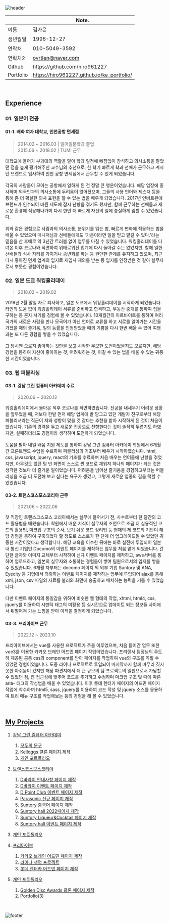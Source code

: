 ![header](https://capsule-render.vercel.app/api?type=waving&color=0:CDF1F2,100:F4D1F5&height=200&text=Profile&fontColor=040B24&fontSize=60&fontAlign=50&fontAlignY=40)

|| Note.
-- | --
이름 | 김가은
생년월일 | 1996-12-27
연락처 | 010-5049-3592
연락처2 | ovrtlen@naver.com
Github | https://github.com/hiro961227
Portfolio | https://hiro961227.github.io/ke_portfolio/


<br/>

## Experience
### 01. 일본어 전공
#### 01-1. 배화 여자 대학교, 인천공항 면세점
> 2014.02 ~ 2016.03 | 일어일문학과 졸업 <br/>
> 2015.06 ~ 2018.02 | TUMI 근무

대학교에 들어가 부과대의 역할을 맡아 학과 일정에 빠짐없이 참석하고 의사소통을 맡았던 점을 높게 평가해주신 교수님의 추천으로, 한 학기 빠르게 학과 선배가 근무하고 계시던 브랜드로 입사하여 인천 공항 면세점에서 근무할 수 있게 되었습니다. <br/><br/>
각국의 사람들이 모이는 공항에서 일하게 된 건 정말 큰 행운이었습니다. 해당 업장에 종사하며 외국인과의 의사소통에 두려움이 없어졌으며, 그들의 사용 언어와 제스처 등을 통해 좀 더 확실한 의사 표현을 할 수 있는 법을 배우게 되었습니다. 2017년 인비트윈에 브랜드가 인수되어 바뀐 제도에 잠시 난항을 겪기도 했지만, 함께 근무하는 선배들과 새로운 환경에 적응해나가며 다시 한번 더 빠르게 자신의 일에 충실하게 임할 수 있었습니다. <br/><br/>
위와 같은 경험으로 사람과의 의사소통, 분위기를 읽는 법, 빠르게 변화에 적응하는 법을 배울 수 있었으며 매니저님과 선배들에게도 '가은이라면 일을 믿고 맡길 수 있다.'라는 믿음을 산 후배로 약 3년간 트러블 없이 업무를 마칠 수 있었습니다. 워킹홀리데이를 다녀온 이후 코로나와 직면하여 위태로워진 업계에 다시 돌아갈 수는 없었지만, 함께 일한 선배들과 식사 자리를 가지거나 송년회를 하는 등 원만한 관계를 유지하고 있으며, 최근 다시 좋아진 면세 업계의 입지로 재입사 제의를 받는 등 입지를 인정받은 것 같아 실무자로서 뿌듯한 경험이었습니다.

### 02. 일본 도쿄 워킹홀리데이
> 2018.02 ~ 2019.02

2019년 2월 말일 자로 퇴사하고, 일본 도쿄에서 워킹홀리데이를 시작하게 되었습니다. 타인의 도움 없이 워킹홀리데이 서류를 준비하고 합격하고, 부동산 중개를 통하여 집을 구하는 등 혼자 서기를 경험해 볼 수 있었습니다. 10개월간의 아르바이트를 통하여 여러 국가의 새로운 사람을 만나 모국어가 아닌 언어로 교류를 하고 서로를 알아가는 시간을 가졌을 때의 즐거움, 일의 능률을 인정받았을 때의 기쁨을 다시 한번 배울 수 있어 여행과는 또 다른 경험을 쌓을 수 있었습니다. <br/><br/>
그 당시엔 오로지 좋아하는 것만을 보고 시작한 무모한 도전이었을지도 모르지만, 해당 경험을 통하여 자신이 좋아하는 것, 어려워하는 것, 이길 수 있는 법을 배울 수 있는 귀중한 시간이었습니다.

### 03. 웹 퍼블리싱
#### 03-1. 강남 그린 컴퓨터 아카데미 수료
> 2020.06 ~ 2020.12

워킹홀리데이에서 돌아온 직후 코로나를 직면하였습니다. 전공을 내세우기 어려운 상황을 앞두었을 때, 저보다 한발 먼저 해당 업계에 발 담그고 있던 개발자 친구로부터 해당 퍼블리셔라는 직군이 저와 성향이 맞을 것 같다는 추천을 받아 시작하게 된 것이 처음이었습니다. 기존의 경력을 두고 새로운 전공으로 전향한다는 것이 솔직히 두렵기도 하였지만, 실패하더라도 경험이라 생각하며 도전하게 되었습니다. <br/><br/>
도움을 받아 내일 배움 지원 제도를 통하여 강남 그린 컴퓨터 아카데미 학원에서 6개월간 프론트앤드 수업을 수료하며 퍼블리싱의 기초부터 배우기 시작하였습니다. html, css, javascript, jquery, react의 기초를 수료하며 처음 배우는 언어들에 난항을 겪었지만, 아무것도 없던 텅 빈 화면이 스스로 짠 코드로 채워져 하나의 페이지가 되는 것은 생각한 것보다 더 즐거운 일이었습니다. 어려움을 넘어선 즐거움을 경험하고부터는 퍼블리싱을 조금 더 도전해 보고 싶다는 욕구가 생겼고, 그렇게 새로운 업종의 길을 택할 수 있었습니다.

#### 03-2. 트랜스코스모스코리아 근무
> 2021.06 ~ 2022.06

첫 직장인 트랜스코스모스 코리아에서는 실무에 들어서기 전, 사수로부터 한 달간의 코드 활용법을 배웠습니다. 학원에서 배운 지식이 실무자의 조언으로 조금 더 실용적인 코드의 활용법, 마크업 구조의 순서, 보기 쉬운 코드 정리법 등 현재의 제 코드의 기반이 해당 경험을 통하여 구축되었다 할 정도로 스스로가 한 단계 더 업그레이드될 수 있었던 귀중한 시간이었다고 생각합니다. 해당 교육을 이수한 뒤에는 바로 실전에 투입되어 일본 내 통신 기업인 Docomo의 이벤트 페이지를 제작하는 업무를 처음 맡게 되었습니다. 간단한 글자와 이미지 교체부터 시작하여 신규 이벤트 페이지를 제작하고, aws서버를 통하여 업로드하고, 일본의 실무자와 소통하는 경험들이 쌓여 팀원으로서의 입지를 쌓을 수 있었습니다. 6개월 차부터는 docomo 페이지 외 외부 기업 Suntory 및 ANA, Eyecity 등 기업에서 의뢰하는 이벤트 페이지를 제작하는 업무에 투입되어 ajax를 통해 xml, json, csv 파일의 자료를 불러와 화면에 송출하고 배치하는 능력을 기를 수 있었습니다. <br/><br/>
다만 이벤트 페이지의 통일감을 위하여 비슷한 웹 형태의 작업, xhtml, html4, css, jquery를 이용하여 시멘틱 태그의 미활용 등 실시간으로 업데이트 되는 정보들 사이에서 뒤떨어져 가는 느낌을 받아 이직을 결정하게 되었습니다.

#### 03-3. 프리아이브 근무
> 2022.12 ~ 2023.10

프리아이브에서는 vue를 사용한 프로젝트가 주를 이루었으며, 처음 들어간 업무 또한 vue3를 이용한 카카오 브레인 어드민 페이지 작업이었습니다. 프리랜서 팀장님의 주도 하 제공된 공통 css와 component를 받아 페이지를 작업하여 vue의 구조를 익힐 수 있었던 경험이었습니다. 도중 라이나 프로젝트로 투입되어 마지막까지 함께 마무리 짓지 못한 아쉬움이 컸지만 해당 파견지에서 더 큰 규모의 팀 프로젝트의 일원으로서 가담할 수 있었던 점, 웹 접근성에 맞추어 코드를 추가하고 수정하며 마크업 구조 및 때에 따른 aria- 태그의 작성법을 배울 수 있었습니다. 이후 롯데 렌터카 페이지의 어드민 페이지 작업에 착수하며 html5, sass, jquery를 이용하여 코드 작성 및 jquery 소스를 응용하여 트리 메뉴 구조를 작업해보는 등의 경험을 해 볼 수 있었습니다.


<br/>

## [My Projects](https://github.com/hiro961227/Dev-Docs/blob/main/My-Projects/README.md)
1. [강남 그린 컴퓨터 아카데미](https://github.com/hiro961227/Dev-Docs/tree/main/My-Projects#1-%EA%B0%95%EB%82%A8-%EA%B7%B8%EB%A6%B0-%EC%BB%B4%ED%93%A8%ED%84%B0-%EC%95%84%EC%B9%B4%EB%8D%B0%EB%AF%B8)
    1. [모두의 문구](https://github.com/hiro961227/Dev-Docs/tree/main/My-Projects#1-1-%EB%AA%A8%EB%91%90%EC%9D%98-%EB%AC%B8%EA%B5%AC)
    1. [Kelloggs 클론 페이지 제작](https://github.com/hiro961227/Dev-Docs/tree/main/My-Projects#1-2-kelloggs-%ED%81%B4%EB%A1%A0-%ED%8E%98%EC%9D%B4%EC%A7%80-%EC%A0%9C%EC%9E%91)
    1. [개인 포트폴리오](https://github.com/hiro961227/Dev-Docs/tree/main/My-Projects#1-3-%EA%B0%9C%EC%9D%B8-%ED%8F%AC%ED%8A%B8%ED%8F%B4%EB%A6%AC%EC%98%A4)
1. [트랜스코스모스코리아](https://github.com/hiro961227/Dev-Docs/tree/main/My-Projects#3-%ED%8A%B8%EB%9E%9C%EC%8A%A4%EC%BD%94%EC%8A%A4%EB%AA%A8%EC%8A%A4%EC%BD%94%EB%A6%AC%EC%95%84)
    1. [D바라이 안내사항 페이지 제작](https://github.com/hiro961227/Dev-Docs/tree/main/My-Projects#2-1-d%EB%B0%94%EB%9D%BC%EC%9D%B4-%EC%95%88%EB%82%B4%EC%82%AC%ED%95%AD-%ED%8E%98%EC%9D%B4%EC%A7%80-%EC%A0%9C%EC%9E%91)
    1. [D바라이 이벤트 페이지 제작](https://github.com/hiro961227/Dev-Docs/tree/main/My-Projects#2-2-d%EB%B0%94%EB%9D%BC%EC%9D%B4-%EC%9D%B4%EB%B2%A4%ED%8A%B8-%ED%8E%98%EC%9D%B4%EC%A7%80-%EC%A0%9C%EC%9E%91)
    1. [D Point Club 이벤트 페이지 제작](https://github.com/hiro961227/Dev-Docs/tree/main/My-Projects#2-3-d-point-club-%EC%9D%B4%EB%B2%A4%ED%8A%B8-%ED%8E%98%EC%9D%B4%EC%A7%80-%EC%A0%9C%EC%9E%91)
    1. [Parasonic 신규 페이지 제작](https://github.com/hiro961227/Dev-Docs/tree/main/My-Projects#2-4-parasonic-%EC%8B%A0%EA%B7%9C-%ED%8E%98%EC%9D%B4%EC%A7%80-%EC%A0%9C%EC%9E%91)
    1. [Suntory 중국어 페이지 제작](https://github.com/hiro961227/Dev-Docs/tree/main/My-Projects#2-5-suntory-%EC%A4%91%EA%B5%AD%EC%96%B4-%ED%8E%98%EC%9D%B4%EC%A7%80-%EC%A0%9C%EC%9E%91)
    1. [Suntory hall 2022페이지 제작](https://github.com/hiro961227/Dev-Docs/tree/main/My-Projects#2-6-suntory-hall-2022%ED%8E%98%EC%9D%B4%EC%A7%80-%EC%A0%9C%EC%9E%91)
    1. [Suntory Liqueur&Cocktail 페이지 제작](https://github.com/hiro961227/Dev-Docs/tree/main/My-Projects#2-7-suntory-liqueurcocktail-%ED%8E%98%EC%9D%B4%EC%A7%80-%EC%A0%9C%EC%9E%91)
    1. [Suntory hall 이벤트 페이지 제작](https://github.com/hiro961227/Dev-Docs/tree/main/My-Projects#2-8-suntory-hall-%EC%9D%B4%EB%B2%A4%ED%8A%B8-%ED%8E%98%EC%9D%B4%EC%A7%80-%EC%A0%9C%EC%9E%91)
1. [개인 포트폴리오](https://github.com/hiro961227/Dev-Docs/tree/main/My-Projects#4-%EA%B0%9C%EC%9D%B8-%ED%8F%AC%ED%8A%B8%ED%8F%B4%EB%A6%AC%EC%98%A4)

1. [프리아이브](https://github.com/hiro961227/Dev-Docs/tree/main/My-Projects#3-%ED%94%84%EB%A6%AC%EC%95%84%EC%9D%B4%EB%B8%8C)
    1. [카카오 브레인 어드민 페이지 제작](https://github.com/hiro961227/Dev-Docs/tree/main/My-Projects#4-1-카카오-브레인-어드민-페이지-제작)
    1. [라이나 생명 프로젝트](https://github.com/hiro961227/Dev-Docs/tree/main/My-Projects#4-2-라이나-생명-프로젝트)
    1. [롯데 렌터카 어드민 페이지 제작](https://github.com/hiro961227/Dev-Docs/tree/main/My-Projects#4-3-롯데-렌터카-어드민-페이지-제작)
1. [개인 포트폴리오](https://github.com/hiro961227/Dev-Docs/tree/main/My-Projects#6-%EA%B0%9C%EC%9D%B8-%ED%8F%AC%ED%8A%B8%ED%8F%B4%EB%A6%AC%EC%98%A4)
    1. [Golden Disc Awards 클론 페이지 제작](https://github.com/hiro961227/Dev-Docs/tree/main/My-Projects#5-1-Golden-Disc-Awards-클론-페이지-제작)
    1. [Portfolio(3)](https://github.com/hiro961227/Dev-Docs/tree/main/My-Projects#5-2-portfolio3)

<br/>


![footer](https://capsule-render.vercel.app/api?section=footer&type=waving&color=0:CDF1F2,100:F4D1F5)
